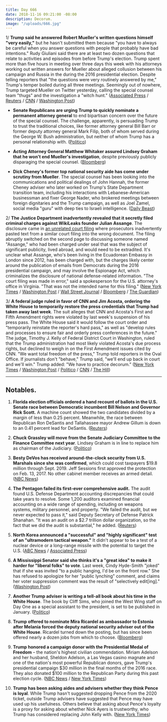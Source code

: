 ```yaml
---
title: Day 666
date: 2018-11-16 09:21:00 -08:00
description: Decorum.
image: "/uploads/666.jpg"
---
```


1/ **Trump said he answered Robert Mueller's written questions himself "very easily,"** but he hasn't submitted them because "you have to always be careful when you answer questions with people that probably have bad intentions." Rudy Giuliani said there are at least two dozen questions that relate to activities and episodes from before Trump's election. Trump spent more than five hours in meeting over three days this week with his attorneys working out written answers for Mueller about alleged collusion between his campaign and Russia in the during the 2016 presidential election. Despite telling reporters that "the questions were very routinely answered by me," Trump's temper boiled during all three meetings. Seemingly out of nowhere, Trump targeted Mueller on Twitter yesterday, calling the special counsel team "thugs" and the investigation a "witch hunt." ([Associated Press](https://apnews.com/a73ec89d94dc467680874435fcfef2a6) / [Reuters](https://www.reuters.com/article/us-usa-trump-russia/trump-says-he-has-finished-answers-to-special-counsels-questions-idUSKCN1NL280) / [CNN](https://www.cnn.com/2018/11/16/politics/donald-trump-robert-mueller-investigation/index.html) / [Washington Post](https://www.washingtonpost.com/local/public-safety/us-judge-refuses-to-toss-mueller-probe-case-against-russian-firm-owned-by-putins-chef/2018/11/15/0a41e2a2-e8ed-11e8-b8dc-66cca409c180_story.html))

* **Senate Republicans are urging Trump to quickly nominate a permanent attorney general** to end bipartisan concern over the future of the special counsel. The challenge, apparently, is persuading Trump to trust the traditional choices, like former attorney general Bill Barr or former deputy attorney general Mark Filip, both of whom served during the George W. Bush administration, but neither of whom Trump has a personal relationship with. ([Politico](https://www.politico.com/story/2018/11/16/matthew-whitaker-mueller-senate-republicans-995056))

* **Acting Attorney General Matthew Whitaker assured Lindsey Graham that he won't end Mueller's investigation**, despite previously publicly disparaging the special counsel. ([Bloomberg](https://www.bloomberg.com/news/articles/2018-11-16/whitaker-said-to-tell-graham-that-he-won-t-end-mueller-s-probe))

* **Dick Cheney's former top national security aide has come under scrutiny from Mueller**. The special counsel has been looking into the communications and political dealings of John Hannah, the former Cheney adviser who later worked on Trump's State Department transition team, including his interactions with Lebanese-American businessman and fixer George Nader, who brokered meetings between foreign dignitaries and the Trump campaign, as well as Joel Zamel, social media "guru" with deep ties to Israeli intelligence. ([Daily Beast](https://www.thedailybeast.com/top-cheney-aide-in-muellers-sights-as-probe-expands))

2/ **The Justice Department inadvertently revealed that it secretly filed criminal charges against WikiLeaks founder Julian Assange**.  The disclosure came in [an unrelated court filing](https://pacer-documents.s3.amazonaws.com/179/399086/18919235200.pdf) where prosecutors inadvertently pasted text from a similar court filing into the wrong document. The filing abruptly switched on the second page to discussing someone named "Assange," who had been charged under seal that was the subject of significant publicity, lived abroad, and would need to be extradited. It's unclear what Assange, who's been living in the Ecuadorean Embassy in London since 2012, has been charged with, but the charges likely center around the publication of emails from Democrats during the 2016 presidential campaign, and may involve the Espionage Act, which criminalizes the disclosure of national defense-related information. "The court filing was made in error," said a spokesperson for the U.S. attorney's office in Virginia. "That was not the intended name for this filing." ([New York Times](https://www.nytimes.com/2018/11/16/us/politics/julian-assange-indictment-wikileaks.html) / [Washington Post](https://www.washingtonpost.com/world/national-security/julian-assange-has-been-charged-prosecutors-reveal-in-inadvertent-court-filing/2018/11/15/9902e6ba-98bd-48df-b447-3e2a4638f05a_story.html) / [Wall Street Journal](https://www.wsj.com/articles/u-s-is-optimistic-it-will-prosecute-assange-1542376108) / [Bloomberg](https://www.bloomberg.com/news/articles/2018-11-16/assange-has-been-charged-u-s-prosecutors-reveal-in-filing-goof) / [The Guardian](https://www.theguardian.com/media/2018/nov/16/julian-assange-charged-in-secret-mistake-on-us-court-filing-suggests))

3/ **A federal judge ruled in favor of CNN and Jim Acosta, ordering the White House to temporarily restore the press credentials that Trump had taken away last week**. The suit alleges that CNN and Acosta's First and Fifth Amendment rights were violated by last week's suspension of his press pass. The White House said it would follow the court order and "temporarily reinstate the reporter's hard pass," as well as "develop rules and processes to ensure fair and orderly press conferences in the future." The judge, Timothy J. Kelly of Federal District Court in Washington, ruled that the Trump administration had most likely violated Acosta's due process rights, but declined to weigh in on the First Amendment issues cited by CNN. "We want total freedom of the press," Trump told reporters in the Oval Office. If journalists don't "behave," Trump said, "we'll end up back in court and we'll win." Trump added: "We have to practice decorum." ([New York Times](https://www.nytimes.com/2018/11/16/business/media/cnn-acosta-trump.html) / [Washington Post](https://www.washingtonpost.com/lifestyle/style/judge-hands-cnn-victory-in-its-bid-to-restore-jim-acostas-white-house-press-pass/2018/11/16/8bedd08a-e920-11e8-a939-9469f1166f9d_story.html) / [Politico](https://www.politico.com/story/2018/11/16/judge-orders-white-house-to-return-press-credentials-to-cnns-acosta-995512) / [CNN](https://www.cnn.com/2018/11/16/media/cnn-trump-lawsuit-hearing/index.html) / [The Hill](https://thehill.com/homenews/administration/417129-white-house-working-on-new-rules-for-reporters-in-wake-of-acosta))

---

## Notables.

 1. **Florida election officials ordered a hand recount of ballots in the U.S. Senate race between Democratic incumbent Bill Nelson and Governor Rick Scott.** A machine count showed the two candidates divided by a margin of less than 0.25 percent. Meanwhile, the race between Republican Ron DeSantis and Tallahassee mayor Andrew Gillum is down to an 0.41 percent lead for DeSantis. ([Reuters](https://www.reuters.com/article/us-usa-election-idUSKCN1NK1ZH))

 2. **Chuck Grassley will move from the Senate Judiciary Committee to the Finance Committee next year**. Lindsey Graham is in line to replace him as chairman of the Judiciary. ([Politico](https://www.politico.com/story/2018/11/16/grassley-finance-committee-996195))

 3. **Besty DeVos has received around-the-clock security from U.S. Marshals since she was confirmed**, which could cost taxpayers $19.8 million through Sept. 2019. Jeff Sessions first approved the protection on Feb. 13, 2017. No other cabinet member receives an armed detail. ([NBC News](https://www.nbcnews.com/politics/politics-news/u-s-marshals-service-spending-millions-devos-security-unusual-arrangement-n909001))

 4. **The Pentagon failed its first-ever comprehensive audit.** The audit found U.S. Defense Department accounting discrepancies that could take years to resolve. Some 1,200 auditors examined financial accounting on a wide range of spending, including on weapons systems, military personnel, and property. "We failed the audit, but we never expected to pass it," said Deputy Secretary of Defense Patrick Shanahan. "It was an audit on a $2.7 trillion dollar organization, so the fact that we did the audit is substantial," he added. ([Reuters](https://www.reuters.com/article/us-usa-pentagon-audit-idUSKCN1NK2MC))

 5. **North Korea announced a "successful" and "highly significant" test of an "ultramodern tactical weapon."** It didn't appear to be a test of a nuclear device or a long-range missile with the potential to target the U.S. ([ABC News](https://abcnews.go.com/Politics/north-korea-announces-weapons-test-pending-release-detained/story?id=59243101) / [Associated Press](https://apnews.com/957a7ebc55554e32bfb7681f5609b5f8))

 6. **A Mississippi Senator said she thinks it's a "great idea" to make it harder for "liberal folks" to vote**. Last week, Cindy Hyde-Smith "joked" that if she was invited "to a public hanging, I'd be on the front row." She has refused to apologize for her "public lynching" comment, and claims her voter suppression comment was the result of "selectively edit\[ing\]." ([Washington Post](https://www.washingtonpost.com/politics/2018/11/16/cindy-hyde-smith-its-great-idea-make-it-harder-liberal-folks-vote/))

 7. **Another Trump adviser is writing a tell-all book about his time in the White House**. The book by Cliff Sims, who joined the West Wing staff on Day One as a special assistant to the president, is set to be published in January. ([Politico](https://www.politico.com/story/2018/11/16/trump-white-house-cliff-sims-book-996198))

 8. **Trump offered to nominate Mira Ricardel as ambassador to Estonia after Melania forced the deputy national security adviser out of the White House**. Ricardel turned down the posting, but has since been offered nearly a dozen jobs from which to choose. ([Bloomberg](https://www.bloomberg.com/news/articles/2018-11-16/trump-said-to-offer-ousted-aide-ricardel-job-as-envoy-to-estonia))

 9. **Trump honored a campaign donor with the Presidential Medal of Freedom** – the nation's highest civilian commendation. Miriam Adelson and her husband, Sheldon Adelson, a Las Vegas casino magnate and one of the nation's most powerful Republican donors, gave Trump's presidential campaign $30 million in the final months of the 2016 race. They also donated $100 million to the Republican Party during this past election cycle. ([NBC News](https://www.nbcnews.com/politics/politics-news/trump-honor-donor-s-wife-presidential-award-n937101) / [New York Times](https://www.nytimes.com/2018/11/16/us/politics/presidential-medal-freedom-adelson.html))

10. **Trump has been asking aides and advisers whether they think Pence is loyal**. While Trump hasn't suggested dropping Pence from the 2020 ticket, outside Trump advisers have suggested that Pence may have used up his usefulness. Others believe that asking about Pence's loyalty is a proxy for asking about whether Nick Ayers is trustworthy, who Trump has considered replacing John Kelly with. ([New York Times](https://www.nytimes.com/2018/11/16/us/politics/mike-pence-trump-administration.html))
